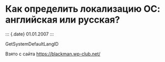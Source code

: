 Как определить локализацию ОС: английская или русская?
======================================================

::: {.date}
01.01.2007
:::

GetSystemDefaultLangID

Взято с сайта <https://blackman.wp-club.net/>
